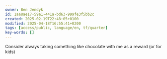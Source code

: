 ```yaml
---
owner: Ben Jendyk
id: 1aa8ae17-59a1-441a-bd63-999fe3f5bb2c
created: 2025-02-19T22:48:05+0100
modified: 2025-04-18T16:55:41+0200
tags: [access/public, language/en, tf/quarter]
key-words: []
---
```


Consider always taking something like chocolate with me as a reward (or for kids)